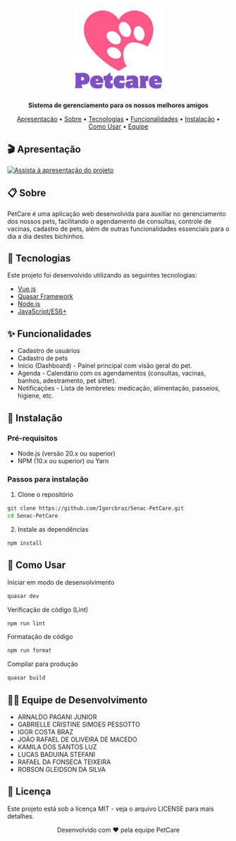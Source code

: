 <p align="center">
  <img src="src/assets/logo-petcare-text.png" alt="Logo PetCare" width="200"/>
</p>

<p align="center">
  <strong>Sistema de gerenciamento para os nossos melhores amigos</strong>
</p>

<p align="center">
  <a href="#apresentacao">Apresentação</a> •
  <a href="#sobre">Sobre</a> •
  <a href="#tecnologias">Tecnologias</a> •
  <a href="#funcionalidades">Funcionalidades</a> •
  <a href="#instalação">Instalação</a> •
  <a href="#uso">Como Usar</a> •
  <a href="#equipe">Equipe</a>
</p>

## 🎬 <a id="apresentacao"></a>Apresentação

[![Assista à apresentação do projeto](https://img.shields.io/badge/Assista%20ao%20vídeo-YouTube-red?logo=youtube)](https://youtu.be/DTfMj4hJX3A)

## 📋 <a id="sobre"></a>Sobre

PetCare é uma aplicação web desenvolvida para auxiliar no gerenciamento dos nossos pets, facilitando o agendamento de consultas, controle de vacinas, cadastro de pets, além de outras funcionalidades essenciais para o dia a dia destes bichinhos.

## 🚀 <a id="tecnologias"></a>Tecnologias

Este projeto foi desenvolvido utilizando as seguintes tecnologias:

- [Vue.js](https://vuejs.org/)
- [Quasar Framework](https://quasar.dev/)
- [Node.js](https://nodejs.org/)
- [JavaScript/ES6+](https://developer.mozilla.org/en-US/docs/Web/JavaScript)

## ✨ <a id="funcionalidades"></a>Funcionalidades

- Cadastro de usuários
- Cadastro de pets
- Início (Dashboard) - Painel principal com visão geral do pet.
- Agenda - Calendário com os agendamentos (consultas, vacinas, banhos, adestramento, pet sitter).
- Notificações - Lista de lembretes: medicação, alimentação, passeios, higiene, etc.

## 🔧 <a id="instalação"></a>Instalação

### Pré-requisitos

- Node.js (versão 20.x ou superior)
- NPM (10.x ou superior) ou Yarn

### Passos para instalação

1. Clone o repositório

```bash
git clone https://github.com/Igorcbraz/Senac-PetCare.git
cd Senac-PetCare
```

2. Instale as dependências

```bash
npm install
```

## 📱 <a id="uso"></a>Como Usar

Iniciar em modo de desenvolvimento

```bash
quasar dev
```

Verificação de código (Lint)

```bash
npm run lint
```

Formatação de código

```bash
npm run format
```

Compilar para produção

```bash
quasar build
```

## 👨‍💻 <a id="equipe"></a>Equipe de Desenvolvimento

- ARNALDO PAGANI JUNIOR
- GABRIELLE CRISTINE SIMOES PESSOTTO
- IGOR COSTA BRAZ
- JOÃO RAFAEL DE OLIVEIRA DE MACEDO
- KAMILA DOS SANTOS LUZ
- LUCAS BADUINA STEFANI
- RAFAEL DA FONSECA TEIXEIRA
- ROBSON GLEIDSON DA SILVA

## 📄 Licença

Este projeto está sob a licença MIT - veja o arquivo LICENSE para mais detalhes.

<p align="center"> Desenvolvido com ❤️ pela equipe PetCare </p>
